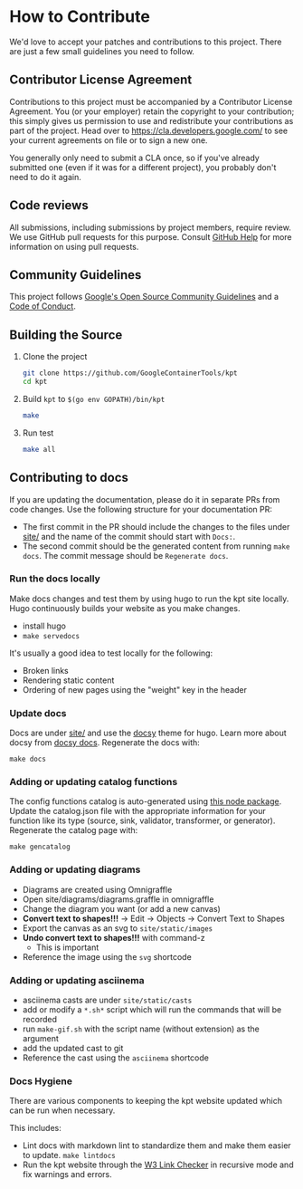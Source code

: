 # How to Contribute

We'd love to accept your patches and contributions to this project. There are
just a few small guidelines you need to follow.

## Contributor License Agreement

Contributions to this project must be accompanied by a Contributor License
Agreement. You (or your employer) retain the copyright to your contribution;
this simply gives us permission to use and redistribute your contributions as
part of the project. Head over to <https://cla.developers.google.com/> to see
your current agreements on file or to sign a new one.

You generally only need to submit a CLA once, so if you've already submitted one
(even if it was for a different project), you probably don't need to do it
again.

## Code reviews

All submissions, including submissions by project members, require review. We
use GitHub pull requests for this purpose. Consult [GitHub Help] for more
information on using pull requests.

## Community Guidelines

This project follows [Google's Open Source Community Guidelines]
and a [Code of Conduct].

## Building the Source

1. Clone the project

    ```sh
   git clone https://github.com/GoogleContainerTools/kpt
   cd kpt
   ```

2. Build `kpt` to `$(go env GOPATH)/bin/kpt`

    ```sh
    make
    ```

3. Run test

    ```sh
    make all
    ```

## Contributing to docs

If you are updating the documentation, please do it in separate PRs from
code changes. Use the following structure for your documentation PR:

* The first commit in the PR should include the changes to the files under [site/]
  and the name of the commit should start with `Docs:`.
* The second commit should be the generated content from running `make docs`.
  The commit message should be `Regenerate docs`.

### Run the docs locally

Make docs changes and test them by using hugo to run the kpt site locally.
Hugo continuously builds your website as you make changes.

* install hugo
* `make servedocs`

It's usually a good idea to test locally for the following:

* Broken links
* Rendering static content
* Ordering of new pages using the "weight" key in the header

### Update docs

Docs are under [site/] and use the [docsy] theme for hugo.  Learn more
about docsy from [docsy docs]. Regenerate the docs with:

`make docs`

### Adding or updating catalog functions

The config functions catalog is auto-generated using [this node package].
Update the catalog.json file with the appropriate information for your function
like its type (source, sink, validator, transformer, or generator). Regenerate
the catalog page with:

`make gencatalog`

### Adding or updating diagrams

* Diagrams are created using Omnigraffle
* Open site/diagrams/diagrams.graffle in omnigraffle
* Change the diagram you want (or add a new canvas)
* **Convert text to shapes!!!** -> Edit -> Objects -> Convert Text to Shapes
* Export the canvas as an svg to `site/static/images`
* **Undo convert text to shapes!!!** with command-z
  * This is important
* Reference the image using the `svg` shortcode

### Adding or updating asciinema

* asciinema casts are under `site/static/casts`
* add or modify a `*.sh*` script which will run the commands that will
  be recorded
* run `make-gif.sh` with the script name (without extension) as the argument
* add the updated cast to git
* Reference the cast using the `asciinema` shortcode

### Docs Hygiene

There are various components to keeping the kpt website updated which can be run when necessary.

This includes:

* Lint docs with markdown lint to standardize them and make them easier to update.
  `make lintdocs`
* Run the kpt website through the [W3 Link Checker] in recursive mode and fix warnings and errors.

[GitHub Help]: https://help.github.com/articles/about-pull-requests/
[Google's Open Source Community Guidelines]: https://opensource.google.com/conduct/
[Code of Conduct]: CODE_OF_CONDUCT.md
[docsy]: https://github.com/google/docsy/
[docsy docs]: https://www.docsy.dev/docs/
[site/]: site/
[W3 Link Checker]: https://validator.w3.org/checklink/
[this node package]: site/content/en/guides/consumer/function/catalog/catalog/
